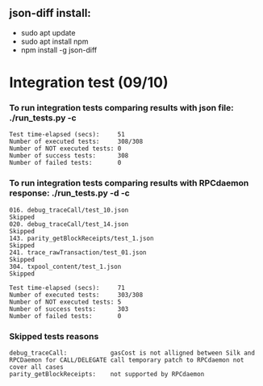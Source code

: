 json-diff install:
------------------
- sudo apt update
- sudo apt install npm
- npm install -g json-diff


# Integration test (09/10)

### To run integration tests comparing results with json file: ./run_tests.py -c

```
Test time-elapsed (secs):     51
Number of executed tests:     308/308
Number of NOT executed tests: 0
Number of success tests:      308
Number of failed tests:       0
```


### To run integration tests comparing results with RPCdaemon response: ./run_tests.py -d -c
```
016. debug_traceCall/test_10.json                                 Skipped
020. debug_traceCall/test_14.json                                 Skipped
143. parity_getBlockReceipts/test_1.json                          Skipped
241. trace_rawTransaction/test_01.json                            Skipped
304. txpool_content/test_1.json                                   Skipped
                                                                                    
Test time-elapsed (secs):     71
Number of executed tests:     303/308
Number of NOT executed tests: 5
Number of success tests:      303
Number of failed tests:       0
```

### Skipped tests reasons
```
debug_traceCall:            gasCost is not alligned between Silk and RPCDaemon for CALL/DELEGATE call temporary patch to RPCdaemon not cover all cases
parity_getBlockReceipts:    not supported by RPCdaemon

```
